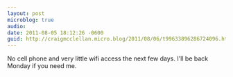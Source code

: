 ```yaml
---
layout: post
microblog: true
audio: 
date: 2011-08-05 18:12:26 -0600
guid: http://craigmcclellan.micro.blog/2011/08/06/t99633896286724096.html
---
```

No cell phone and very little wifi access the next few days. I'll be back Monday if you need me.
